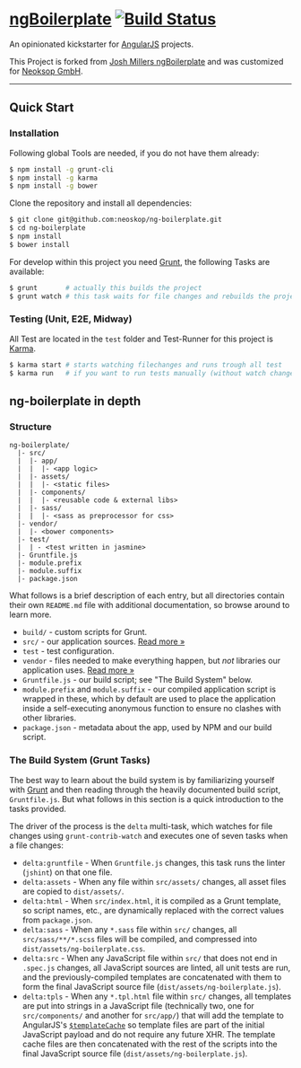 # [ngBoilerplate](http://joshdmiller.github.com/ng-boilerplate) [![Build Status](https://travis-ci.org/neoskop/ng-boilerplate.png?branch=master)](https://travis-ci.org/neoskop/ng-boilerplate)

An opinionated kickstarter for [AngularJS](http://angularjs.org) projects.

This Project is forked from [Josh Millers ngBoilerplate](http://joshdmiller.github.com/ng-boilerplate)
and was customized for [Neoksop GmbH](http://neoskop.de/).
***

## Quick Start

### Installation

Following global Tools are needed, if you do not have them already:

```sh
$ npm install -g grunt-cli
$ npm install -g karma
$ npm install -g bower
```

Clone the repository and install all dependencies:

```sh
$ git clone git@github.com:neoskop/ng-boilerplate.git 
$ cd ng-boilerplate
$ npm install
$ bower install
```

For develop within this project you need [Grunt](http://gruntjs.com), the following Tasks are available:

```sh
$ grunt       # actually this builds the project
$ grunt watch # this task waits for file changes and rebuilds the project
```

### Testing (Unit, E2E, Midway)

All Test are located in the `test` folder and Test-Runner for this project is 
[Karma](http://karma-runner.github.io/).

```sh
$ karma start # starts watching filechanges and runs trough all test
$ karma run   # if you want to run tests manually (without watch changes)
```

## ng-boilerplate in depth

### Structure
```
ng-boilerplate/
  |- src/
  |  |- app/
  |  |  |- <app logic>
  |  |- assets/
  |  |  |- <static files>
  |  |- components/
  |  |  |- <reusable code & external libs>
  |  |- sass/
  |  |  |- <sass as preprocessor for css>
  |- vendor/
  |  |- <bower components>
  |- test/
  |  | - <test written in jasmine>
  |- Gruntfile.js
  |- module.prefix
  |- module.suffix
  |- package.json
```
What follows is a brief description of each entry, but all directories contain
their own `README.md` file with additional documentation, so browse around to
learn more.

- `build/` - custom scripts for Grunt.
- `src/` - our application sources. [Read more &raquo;](src/README.md)
- `test` - test configuration.
- `vendor` - files needed to make everything happen, but *not* libraries our
  application uses. [Read more &raquo;](vendor/README.md)
- `Gruntfile.js` - our build script; see "The Build System" below.
- `module.prefix` and `module.suffix` - our compiled application script is
  wrapped in these, which by default are used to place the application inside a
  self-executing anonymous function to ensure no clashes with other libraries.
- `package.json` - metadata about the app, used by NPM and our build script.

### The Build System (Grunt Tasks)

The best way to learn about the build system is by familiarizing yourself with
[Grunt](http://gruntjs.com) and then reading through the heavily documented build
script, `Gruntfile.js`. But what follows in this section is a quick introduction to 
the tasks provided.

The driver of the process is the `delta` multi-task, which watches for file
changes using `grunt-contrib-watch` and executes one of seven tasks when a file
changes:

* `delta:gruntfile` - When `Gruntfile.js` changes, this task runs the linter
  (`jshint`) on that one file.
* `delta:assets` - When any file within `src/assets/` changes, all asset files
  are copied to `dist/assets/`.
* `delta:html` - When `src/index.html`, it is compiled as a Grunt template, so
  script names, etc., are dynamically replaced with the correct values from
  `package.json`.
* `delta:sass` - When any `*.sass` file within `src/` changes, all
  `src/sass/**/*.scss` files will be compiled, and compressed into
  `dist/assets/ng-boilerplate.css`.
* `delta:src` - When any JavaScript file within `src/` that does not end in
  `.spec.js` changes, all JavaScript sources are linted, all unit tests are run,
  and the previously-compiled templates are concatenated with them to form the
  final JavaScript source file (`dist/assets/ng-boilerplate.js`).
* `delta:tpls` - When any `*.tpl.html` file within `src/` changes, all templates
  are put into strings in a JavaScript file (technically two, one for
  `src/components/` and another for `src/app/`) that will add the template to
  AngularJS's
  [`$templateCache`](http://docs.angularjs.org/api/ng.$templateCache) so
  template files are part of the initial JavaScript payload and do not require
  any future XHR.  The template cache files are then concatenated with the rest
  of the scripts into the final JavaScript source file
  (`dist/assets/ng-boilerplate.js`).
